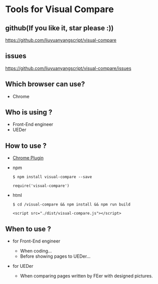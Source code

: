# Tools for Visual Compare

## github(If you like it, star please :))
https://github.com/liuyuanyangscript/visual-compare

## issues
https://github.com/liuyuanyangscript/visual-compare/issues

## Which browser can use?

+   Chrome

## Who is using ?

+   Front-End engineer
+   UEDer

## How to use ?

+   [Chrome Plugin](https://chrome.google.com/webstore/detail/visual-compare/nnadnepmpjjpcbeegdbgaedmcalghdgg?hl=zh-CN)

+   npm

    ```
    $ npm install visual-compare --save
    ```

    ```
    require('visual-compare')
    ```

+   html

    ```
    $ cd /visual-compare && npm install && npm run build
    ```

    ```
    <script src="./dist/visual-compare.js"></script>
    ```

## When to use ?

+   for Front-End engineer

    +   When coding...
    +   Before showing pages to UEDer...

+   for UEDer

    +   When comparing pages written by FEer with designed pictures.

